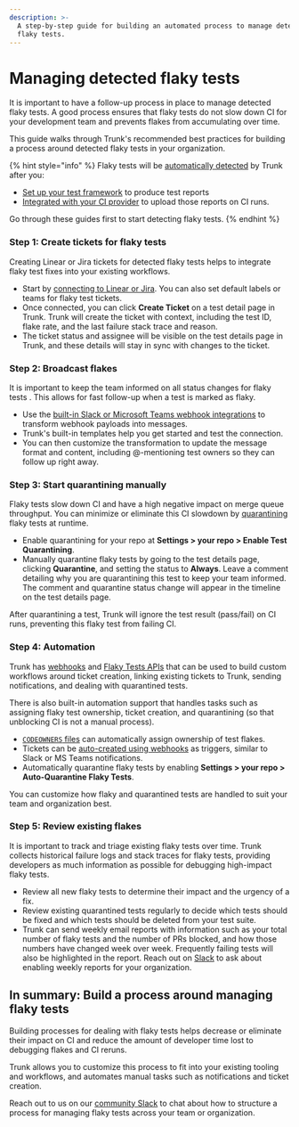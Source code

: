 ```yaml
---
description: >-
  A step-by-step guide for building an automated process to manage detected
  flaky tests.
---
```


# Managing detected flaky tests

It is important to have a follow-up process in place to manage detected flaky tests. A good process ensures that flaky tests do not slow down CI for your development team and prevents flakes from accumulating over time.&#x20;

This guide walks through Trunk's recommended best practices for building a process around detected flaky tests in your organization.

{% hint style="info" %}
Flaky tests will be [automatically detected](detection.md) by Trunk after you:

* [Set up your test framework](get-started/frameworks/) to produce test reports
* [Integrated with your CI provider](get-started/ci-providers/) to upload those reports on CI runs.

Go through these guides first to start detecting flaky tests.
{% endhint %}

### Step 1: Create tickets for flaky tests

Creating Linear or Jira tickets for detected flaky tests helps to integrate flaky test fixes into your existing workflows.

* Start by [connecting to Linear or Jira](ticketing-integrations/). You can also set default labels or teams for flaky test tickets.
* Once connected, you can click **Create Ticket** on a test detail page in Trunk. Trunk will create the ticket with context, including the test ID, flake rate, and the last failure stack trace and reason.
* The ticket status and assignee will be visible on the test details page in Trunk, and these details will stay in sync with changes to the ticket.

### Step 2: Broadcast flakes

It is important to keep the team informed on all status changes for flaky tests . This allows for fast follow-up when a test is marked as flaky.

* Use the [built-in Slack or Microsoft Teams webhook integrations](webhooks/) to transform webhook payloads into messages.
* Trunk's built-in templates help you get started and test the connection.
* You can then customize the transformation to update the message format and content, including @-mentioning test owners so they can follow up right away.

### Step 3: Start quarantining manually

Flaky tests slow down CI and have a high negative impact on merge queue throughput. You can minimize or eliminate this CI slowdown by [quarantining](quarantining.md) flaky tests at runtime.

* Enable quarantining for your repo at **Settings > your repo > Enable Test Quarantining**.
* Manually quarantine flaky tests by going to the test details page, clicking **Quarantine**, and setting the status to **Always**. Leave a comment detailing why you are quarantining this test to keep your team informed. The comment and quarantine status change will appear in the timeline on the test details page.

After quarantining a test, Trunk will ignore the test result (pass/fail) on CI runs, preventing this flaky test from failing CI.

### Step 4: Automation

Trunk has [webhooks](webhooks/) and [Flaky Tests APIs](flaky-tests.md) that can be used to build custom workflows around ticket creation, linking existing tickets to Trunk, sending notifications, and dealing with quarantined tests.

There is also built-in automation support that handles tasks such as assigning flaky test ownership, ticket creation, and quarantining (so that unblocking CI is not a manual process).&#x20;

* [`CODEOWNERS` files](dashboard.md#code-owners) can automatically assign ownership of test flakes.
* Tickets can be [auto-created using webhooks](webhooks/) as triggers, similar to Slack or MS Teams notifications.
* Automatically quarantine flaky tests by enabling **Settings > your repo > Auto-Quarantine Flaky Tests**.

You can customize how flaky and quarantined tests are handled to suit your team and organization best.

### Step 5: Review existing flakes

It is important to track and triage existing flaky tests over time. Trunk collects historical failure logs and stack traces for flaky tests, providing developers as much information as possible for debugging high-impact flaky tests.

* Review all new flaky tests to determine their impact and the urgency of a fix.
* Review existing quarantined tests regularly to decide which tests should be fixed and which tests should be deleted from your test suite.
* Trunk can send weekly email reports with information such as your total number of flaky tests and the number of PRs blocked, and how those numbers have changed week over week. Frequently failing tests will also be highlighted in the report. Reach out on [Slack](https://slack.trunk.io/) to ask about enabling weekly reports for your organization.

## In summary: Build a process around managing flaky tests

Building processes for dealing with flaky tests helps decrease or eliminate their impact on CI and reduce the amount of developer time lost to debugging flakes and CI reruns.

Trunk allows you to customize this process to fit into your existing tooling and workflows, and automates manual tasks such as notifications and ticket creation.

Reach out to us on our [community Slack](https://slack.trunk.io/) to chat about how to structure a process for managing flaky tests across your team or organization.
